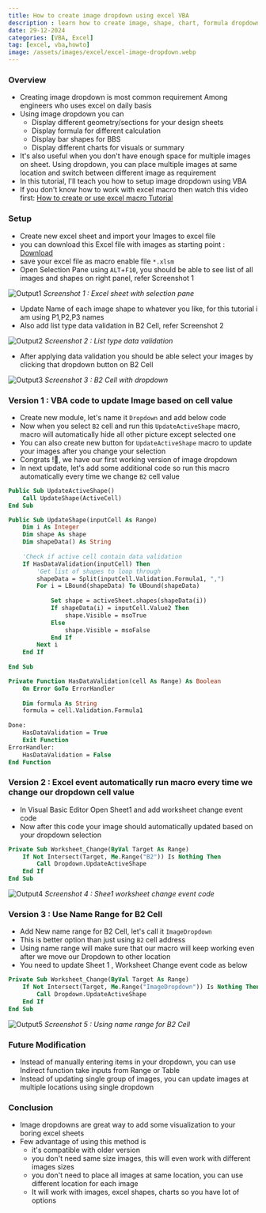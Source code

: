 ```yaml
---
title: How to create image dropdown using excel VBA
description : learn how to create image, shape, chart, formula dropdown using Excel VBA
date: 29-12-2024
categories: [VBA, Excel]
tag: [excel, vba,howto]
image: /assets/images/excel/excel-image-dropdown.webp
---
```


### Overview
- Creating image dropdown is most common requirement Among engineers who uses excel on daily basis
- Using image dropdown you can
  - Display different geometry/sections for your design sheets
  - Display formula for different calculation
  - Display bar shapes for BBS
  - Display different charts for visuals or summary
- It's also useful when you don't have enough space for multiple images on sheet. Using dropdown, you can place multiple images at same location and switch between different image as requirement
- In this tutorial, I'll teach you how to setup image dropdown using VBA
- If you don't know how to work with excel macro then watch this video first: [How to create or use excel macro Tutorial](https://www.youtube.com/watch?v=Tepc4iioSaA)

### Setup
- Create new excel sheet and import your Images to excel file
- you can download this Excel file with images as starting point : [Download](https://nodesauto-my.sharepoint.com/:f:/g/personal/vivek_nodesautomations_com/Eld97-el48VPr0ealy_VhuIBZq2ov74ppm3ZDXhRR5Mwkg?e=drrh0y)
- save your excel file as macro enable file `*.xlsm`
- Open Selection Pane using `ALT`+`F10`, you should be able to see list of all images and shapes on right panel, refer Screenshot 1

![Output1](/assets/images/excel/excel-image-dropdown-1.webp)
_Screenshot 1 : Excel sheet with selection pane_

- Update Name of each image shape to whatever you like, for this tutorial i am using P1,P2,P3 names
- Also add list type data validation in B2 Cell, refer Screenshot 2

![Output2](/assets/images/excel/excel-image-dropdown-2.webp)
_Screenshot 2 : List type data validation_

- After applying data validation you should be able select your images by clicking that dropdown button on B2 Cell

![Output3](/assets/images/excel/excel-image-dropdown-3.webp)
_Screenshot 3 : B2 Cell with dropdown_

### Version 1 : VBA code to update Image based on cell value
- Create new module, let's name it `Dropdown` and add below code
- Now when you select `B2` cell and run this `UpdateActiveShape` macro, macro will automatically hide all other picture except selected one 
- You can also create new button for `UpdateActiveShape` macro to update your images after you change your selection
- Congrats !🥳, we have our first working version of image dropdown
- In next update, let's add some additional code so run this macro automatically every time we change `B2` cell value

```vb
Public Sub UpdateActiveShape()
    Call UpdateShape(ActiveCell)
End Sub

Public Sub UpdateShape(inputCell As Range)
    Dim i As Integer
    Dim shape As shape
    Dim shapeData() As String
 
    'Check if active cell contain data validation
    If HasDataValidation(inputCell) Then
        'Get list of shapes to loop through
        shapeData = Split(inputCell.Validation.Formula1, ",")
        For i = LBound(shapeData) To UBound(shapeData)
            
            Set shape = activeSheet.shapes(shapeData(i))
            If shapeData(i) = inputCell.Value2 Then
                shape.Visible = msoTrue
            Else
                shape.Visible = msoFalse
            End If
        Next i
    End If
    
End Sub

Private Function HasDataValidation(cell As Range) As Boolean
    On Error GoTo ErrorHandler
    
    Dim formula As String
    formula = cell.Validation.Formula1
    
Done:
    HasDataValidation = True
    Exit Function
ErrorHandler:
    HasDataValidation = False
End Function
```

### Version 2 : Excel event automatically run macro every time we change our dropdown cell value
- In Visual Basic Editor Open Sheet1 and add worksheet change event code
- Now after this code your image should automatically updated based on your dropdown selection

```vb
Private Sub Worksheet_Change(ByVal Target As Range)
    If Not Intersect(Target, Me.Range("B2")) Is Nothing Then
        Call Dropdown.UpdateActiveShape
    End If
End Sub
```

![Output4](/assets/images/excel/excel-image-dropdown-4.webp)
_Screenshot 4 : Shee1 worksheet change event code_

### Version 3 : Use Name Range for B2 Cell
- Add New name range for B2 Cell, let's call it `ImageDropdown`
- This is better option than just using `B2` cell address
- Using name range will make sure that our macro will keep working even after we move our Dropdown to other location
- You need to update Sheet 1 , Worksheet Change event code as below

```vb
Private Sub Worksheet_Change(ByVal Target As Range)
    If Not Intersect(Target, Me.Range("ImageDropdown")) Is Nothing Then
        Call Dropdown.UpdateActiveShape
    End If
End Sub
```

![Output5](/assets/images/excel/excel-image-dropdown-5.webp)
_Screenshot 5 : Using name range for B2 Cell_


### Future Modification
- Instead of manually entering items in your dropdown, you can use Indirect function take inputs from Range or Table
- Instead of updating single group of images, you can update images at multiple locations using single dropdown

### Conclusion
- Image dropdowns are great way to add some visualization to your boring excel sheets
- Few advantage of using this method is 
  - it's compatible with older version
  - you don't need same size images, this will even work with different images sizes
  - you don't need to place all images at same location, you can use different location for each image
  - It will work with images, excel shapes, charts so you have lot of options